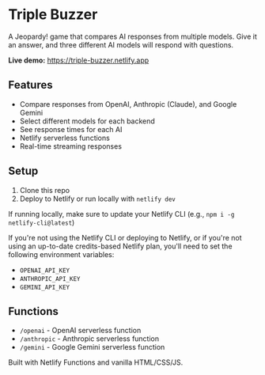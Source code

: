 # Triple Buzzer

A Jeopardy! game that compares AI responses from multiple models. Give it an answer, and three different AI models will respond with questions.

**Live demo:** <https://triple-buzzer.netlify.app>

## Features

- Compare responses from OpenAI, Anthropic (Claude), and Google Gemini
- Select different models for each backend
- See response times for each AI
- Netlify serverless functions
- Real-time streaming responses

## Setup

1. Clone this repo
2. Deploy to Netlify or run locally with `netlify dev`

If running locally, make sure to update your Netlify CLI (e.g., `npm i -g netlify-cli@latest`)

If you're not using the Netlify CLI or deploying to Netlify, or if you're not using an up-to-date credits-based Netlify plan, you'll need to set the following environment variables:
 - `OPENAI_API_KEY`
 - `ANTHROPIC_API_KEY`
 - `GEMINI_API_KEY`

## Functions

- `/openai` - OpenAI serverless function
- `/anthropic` - Anthropic serverless function
- `/gemini` - Google Gemini serverless function

Built with Netlify Functions and vanilla HTML/CSS/JS.
